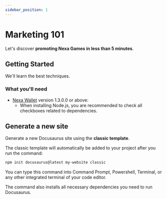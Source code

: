```yaml
---
sidebar_position: 1
---
```


# Marketing 101

Let's discover **promoting Nexa Games in less than 5 minutes**.

## Getting Started

We'll learn the best techniques.

### What you'll need

- [Nexa Wallet](https://nexa.org/node) version 1.3.0.0 or above:
  - When installing Node.js, you are recommended to check all checkboxes related to dependencies.

## Generate a new site

Generate a new Docusaurus site using the **classic template**.

The classic template will automatically be added to your project after you run the command:

```bash
npm init docusaurus@latest my-website classic
```

You can type this command into Command Prompt, Powershell, Terminal, or any other integrated terminal of your code editor.

The command also installs all necessary dependencies you need to run Docusaurus.
